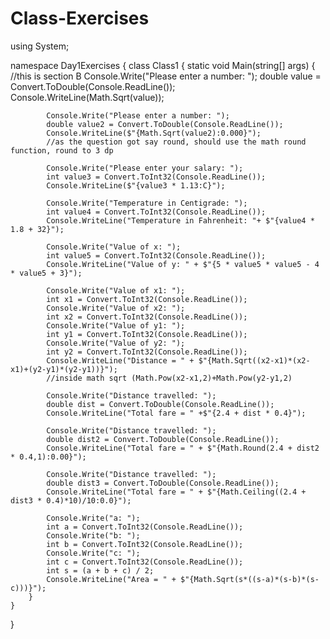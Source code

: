 # Class-Exercises



using System;

namespace Day1Exercises
{
    class Class1
    {
        static void Main(string[] args)
        {
            //this is section B
            Console.Write("Please enter a number: ");
            double value = Convert.ToDouble(Console.ReadLine());
            Console.WriteLine(Math.Sqrt(value));

            Console.Write("Please enter a number: ");
            double value2 = Convert.ToDouble(Console.ReadLine());
            Console.WriteLine($"{Math.Sqrt(value2):0.000}");
            //as the question got say round, should use the math round function, round to 3 dp

            Console.Write("Please enter your salary: ");
            int value3 = Convert.ToInt32(Console.ReadLine());
            Console.WriteLine($"{value3 * 1.13:C}");

            Console.Write("Temperature in Centigrade: ");
            int value4 = Convert.ToInt32(Console.ReadLine());
            Console.WriteLine("Temperature in Fahrenheit: "+ $"{value4 * 1.8 + 32}");

            Console.Write("Value of x: ");
            int value5 = Convert.ToInt32(Console.ReadLine());
            Console.WriteLine("Value of y: " + $"{5 * value5 * value5 - 4 * value5 + 3}");

            Console.Write("Value of x1: ");
            int x1 = Convert.ToInt32(Console.ReadLine());
            Console.Write("Value of x2: ");
            int x2 = Convert.ToInt32(Console.ReadLine());
            Console.Write("Value of y1: ");
            int y1 = Convert.ToInt32(Console.ReadLine());
            Console.Write("Value of y2: ");
            int y2 = Convert.ToInt32(Console.ReadLine());
            Console.WriteLine("Distance = " + $"{Math.Sqrt((x2-x1)*(x2-x1)+(y2-y1)*(y2-y1))}");
            //inside math sqrt (Math.Pow(x2-x1,2)+Math.Pow(y2-y1,2)

            Console.Write("Distance travelled: ");
            double dist = Convert.ToDouble(Console.ReadLine());
            Console.WriteLine("Total fare = " +$"{2.4 + dist * 0.4}");

            Console.Write("Distance travelled: ");
            double dist2 = Convert.ToDouble(Console.ReadLine());
            Console.WriteLine("Total fare = " + $"{Math.Round(2.4 + dist2 * 0.4,1):0.00}");

            Console.Write("Distance travelled: ");
            double dist3 = Convert.ToDouble(Console.ReadLine());
            Console.WriteLine("Total fare = " + $"{Math.Ceiling((2.4 + dist3 * 0.4)*10)/10:0.0}");

            Console.Write("a: ");
            int a = Convert.ToInt32(Console.ReadLine());
            Console.Write("b: ");
            int b = Convert.ToInt32(Console.ReadLine());
            Console.Write("c: ");
            int c = Convert.ToInt32(Console.ReadLine());
            int s = (a + b + c) / 2;
            Console.WriteLine("Area = " + $"{Math.Sqrt(s*((s-a)*(s-b)*(s-c)))}");
        }
    }
}

